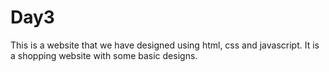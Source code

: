 # Day3
This is a website that we have designed using html, css and javascript. It is a shopping website with some basic designs.
